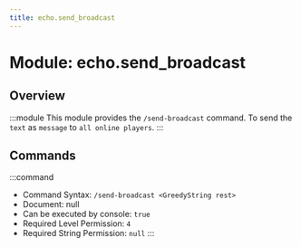 ```yaml
---
title: echo.send_broadcast
---
```



# Module: echo.send_broadcast

## Overview
:::module
This module provides the `/send-broadcast` command.
To send the `text` as `message` to `all online players`.
:::
## Commands
:::command
- Command Syntax: `/send-broadcast <GreedyString rest>`
- Document: null
- Can be executed by console: `true`
- Required Level Permission: `4`
- Required String Permission: `null`
:::
